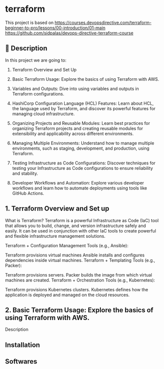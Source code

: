 # terraform

This project is based on https://courses.devopsdirective.com/terraform-beginner-to-pro/lessons/00-introduction/01-main
https://github.com/sidpalas/devops-directive-terraform-course

## 📖 Description
In this project we are going to:

1. Terraform Overview and Set Up

2. Basic Terraform Usage: Explore the basics of using Terraform with AWS.

3. Variables and Outputs: Dive into using variables and outputs in Terraform configurations.

4. HashiCorp Configuration Language (HCL) Features: Learn about HCL, the language used by Terraform, and discover its powerful features for managing cloud infrastructure.

5. Organizing Projects and Reusable Modules: Learn best practices for organizing Terraform projects and creating reusable modules for extensibility and applicability across different environments.

6. Managing Multiple Environments: Understand how to manage multiple environments, such as staging, development, and production, using Terraform.

7. Testing Infrastructure as Code Configurations: Discover techniques for testing your Infrastructure as Code configurations to ensure reliability and stability.

8. Developer Workflows and Automation: Explore various developer workflows and learn how to automate deployments using tools like GitHub Actions.

## 1. Terraform Overview and Set up
What is Terraform? Terraform is a powerful Infrastructure as Code (IaC) tool that allows you to build, change, and version infrastructure safely and easily. It can be used in conjunction with other IaC tools to create powerful and flexible infrastructure management solutions.

Terraform + Configuration Management Tools (e.g., Ansible):

Terraform provisions virtual machines
Ansible installs and configures dependencies inside virtual machines.
Terraform + Templating Tools (e.g., Packer):

Terraform provisions servers.
Packer builds the image from which virtual machines are created.
Terraform + Orchestration Tools (e.g., Kubernetes):

Terraform provisions Kubernetes clusters.
Kubernetes defines how the application is deployed and managed on the cloud resources.

## 2. Basic Terraform Usage: Explore the basics of using Terraform with AWS.


Description

## Installation

## Softwares

##
